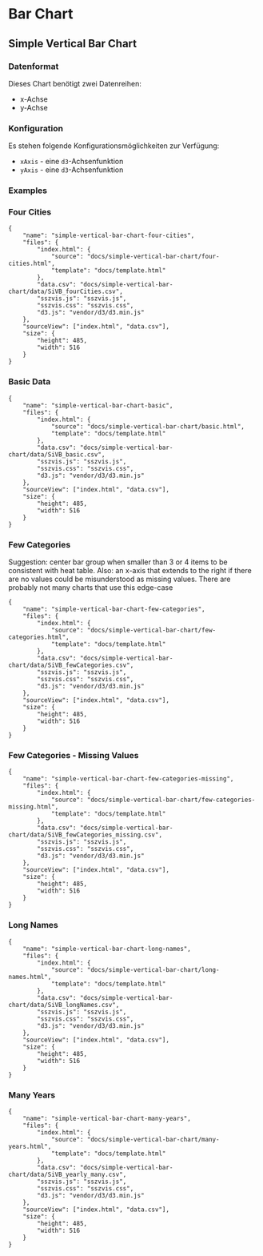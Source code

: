 # Bar Chart

## Simple Vertical Bar Chart

### Datenformat

Dieses Chart benötigt zwei Datenreihen:

* x-Achse
* y-Achse

### Konfiguration

Es stehen folgende Konfigurationsmöglichkeiten zur Verfügung:

* `xAxis` - eine `d3`-Achsenfunktion
* `yAxis` - eine `d3`-Achsenfunktion

### Examples

### Four Cities

```project
{
    "name": "simple-vertical-bar-chart-four-cities",
    "files": {
        "index.html": {
            "source": "docs/simple-vertical-bar-chart/four-cities.html",
            "template": "docs/template.html"
        },
        "data.csv": "docs/simple-vertical-bar-chart/data/SiVB_fourCities.csv",
        "sszvis.js": "sszvis.js",
        "sszvis.css": "sszvis.css",
        "d3.js": "vendor/d3/d3.min.js"
    },
    "sourceView": ["index.html", "data.csv"],
    "size": {
        "height": 485,
        "width": 516
    }
}
```

### Basic Data

```project
{
    "name": "simple-vertical-bar-chart-basic",
    "files": {
        "index.html": {
            "source": "docs/simple-vertical-bar-chart/basic.html",
            "template": "docs/template.html"
        },
        "data.csv": "docs/simple-vertical-bar-chart/data/SiVB_basic.csv",
        "sszvis.js": "sszvis.js",
        "sszvis.css": "sszvis.css",
        "d3.js": "vendor/d3/d3.min.js"
    },
    "sourceView": ["index.html", "data.csv"],
    "size": {
        "height": 485,
        "width": 516
    }
}
```

### Few Categories

Suggestion: center bar group when smaller than 3 or 4 items to be consistent with heat table. Also: an x-axis that extends to the right if there are no values could be misunderstood as missing values. There are probably not many charts that use this edge-case

```project
{
    "name": "simple-vertical-bar-chart-few-categories",
    "files": {
        "index.html": {
            "source": "docs/simple-vertical-bar-chart/few-categories.html",
            "template": "docs/template.html"
        },
        "data.csv": "docs/simple-vertical-bar-chart/data/SiVB_fewCategories.csv",
        "sszvis.js": "sszvis.js",
        "sszvis.css": "sszvis.css",
        "d3.js": "vendor/d3/d3.min.js"
    },
    "sourceView": ["index.html", "data.csv"],
    "size": {
        "height": 485,
        "width": 516
    }
}
```

### Few Categories - Missing Values

```project
{
    "name": "simple-vertical-bar-chart-few-categories-missing",
    "files": {
        "index.html": {
            "source": "docs/simple-vertical-bar-chart/few-categories-missing.html",
            "template": "docs/template.html"
        },
        "data.csv": "docs/simple-vertical-bar-chart/data/SiVB_fewCategories_missing.csv",
        "sszvis.js": "sszvis.js",
        "sszvis.css": "sszvis.css",
        "d3.js": "vendor/d3/d3.min.js"
    },
    "sourceView": ["index.html", "data.csv"],
    "size": {
        "height": 485,
        "width": 516
    }
}
```

### Long Names

```project
{
    "name": "simple-vertical-bar-chart-long-names",
    "files": {
        "index.html": {
            "source": "docs/simple-vertical-bar-chart/long-names.html",
            "template": "docs/template.html"
        },
        "data.csv": "docs/simple-vertical-bar-chart/data/SiVB_longNames.csv",
        "sszvis.js": "sszvis.js",
        "sszvis.css": "sszvis.css",
        "d3.js": "vendor/d3/d3.min.js"
    },
    "sourceView": ["index.html", "data.csv"],
    "size": {
        "height": 485,
        "width": 516
    }
}
```

### Many Years

```project
{
    "name": "simple-vertical-bar-chart-many-years",
    "files": {
        "index.html": {
            "source": "docs/simple-vertical-bar-chart/many-years.html",
            "template": "docs/template.html"
        },
        "data.csv": "docs/simple-vertical-bar-chart/data/SiVB_yearly_many.csv",
        "sszvis.js": "sszvis.js",
        "sszvis.css": "sszvis.css",
        "d3.js": "vendor/d3/d3.min.js"
    },
    "sourceView": ["index.html", "data.csv"],
    "size": {
        "height": 485,
        "width": 516
    }
}
```
